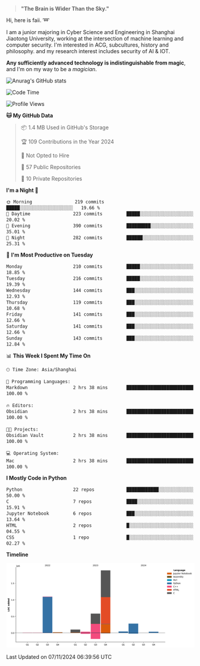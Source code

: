> **"The Brain is Wider Than the Sky."**

  Hi, here is faii. :loop:  
  
  I am a junior majoring in Cyber Science and Engineering in Shanghai Jiaotong University, working at the intersection
  of machine learning and computer security. I'm interested in ACG, subcultures, history and philosophy. and my research interest includes security of AI & IOT.
  
  **Any sufficiently advanced technology is indistinguishable from magic**, and I'm on my way to be a *magician*.

![Anurag's GitHub stats](https://github-readme-stats.vercel.app/api?username=faiimea)



<!--START_SECTION:waka-->
![Code Time](http://img.shields.io/badge/Code%20Time-560%20hrs%2026%20mins-blue)

![Profile Views](http://img.shields.io/badge/Profile%20Views-2-blue)

**🐱 My GitHub Data** 

> 📦 1.4 MB Used in GitHub's Storage 
 > 
> 🏆 109 Contributions in the Year 2024
 > 
> 🚫 Not Opted to Hire
 > 
> 📜 57 Public Repositories 
 > 
> 🔑 10 Private Repositories 
 > 
**I'm a Night 🦉** 

```text
🌞 Morning                219 commits         █████░░░░░░░░░░░░░░░░░░░░   19.66 % 
🌆 Daytime                223 commits         █████░░░░░░░░░░░░░░░░░░░░   20.02 % 
🌃 Evening                390 commits         █████████░░░░░░░░░░░░░░░░   35.01 % 
🌙 Night                  282 commits         ██████░░░░░░░░░░░░░░░░░░░   25.31 % 
```
📅 **I'm Most Productive on Tuesday** 

```text
Monday                   210 commits         █████░░░░░░░░░░░░░░░░░░░░   18.85 % 
Tuesday                  216 commits         █████░░░░░░░░░░░░░░░░░░░░   19.39 % 
Wednesday                144 commits         ███░░░░░░░░░░░░░░░░░░░░░░   12.93 % 
Thursday                 119 commits         ███░░░░░░░░░░░░░░░░░░░░░░   10.68 % 
Friday                   141 commits         ███░░░░░░░░░░░░░░░░░░░░░░   12.66 % 
Saturday                 141 commits         ███░░░░░░░░░░░░░░░░░░░░░░   12.66 % 
Sunday                   143 commits         ███░░░░░░░░░░░░░░░░░░░░░░   12.84 % 
```


📊 **This Week I Spent My Time On** 

```text
🕑︎ Time Zone: Asia/Shanghai

💬 Programming Languages: 
Markdown                 2 hrs 38 mins       █████████████████████████   100.00 % 

🔥 Editors: 
Obsidian                 2 hrs 38 mins       █████████████████████████   100.00 % 

🐱‍💻 Projects: 
Obsidian Vault           2 hrs 38 mins       █████████████████████████   100.00 % 

💻 Operating System: 
Mac                      2 hrs 38 mins       █████████████████████████   100.00 % 
```

**I Mostly Code in Python** 

```text
Python                   22 repos            ████████████░░░░░░░░░░░░░   50.00 % 
C                        7 repos             ████░░░░░░░░░░░░░░░░░░░░░   15.91 % 
Jupyter Notebook         6 repos             ███░░░░░░░░░░░░░░░░░░░░░░   13.64 % 
HTML                     2 repos             █░░░░░░░░░░░░░░░░░░░░░░░░   04.55 % 
CSS                      1 repo              █░░░░░░░░░░░░░░░░░░░░░░░░   02.27 % 
```



**Timeline**

![Lines of Code chart](https://raw.githubusercontent.com/faiimea/faiimea/main/assets/bar_graph.png)


 Last Updated on 07/11/2024 06:39:56 UTC
<!--END_SECTION:waka-->
